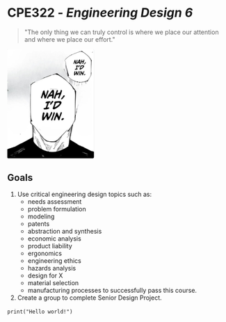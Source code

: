 # CPE322 - *Engineering Design 6*

> "The only thing we can truly control is where we place our attention and where we place our effort."

<a target="_blank" href="https://sites.google.com/view/ece322/home?authuser=0"><img src="https://github.com/andrewanan/CPE322/blob/main/a9b.jpeg" alt="Nah I'd Pass" width="200"/></a>

## **Goals**
1. Use critical engineering design topics such as:
   - needs assessment
   - problem formulation
   - modeling
   - patents
   - abstraction and synthesis
   - economic analysis
   - product liability
   - ergonomics
   - engineering ethics
   - hazards analysis
   - design for X
   - material selection
   - manufacturing processes
   to successfully pass this course.
2. Create a group to complete Senior Design Project.


`print("Hello world!")`

